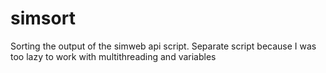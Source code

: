# simsort
Sorting the output of the simweb api script. Separate script because I was too lazy to work with multithreading and variables
